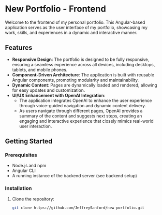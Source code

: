 # New Portfolio - Frontend

Welcome to the frontend of my personal portfolio. This Angular-based application serves as the user interface of my portfolio, showcasing my work, skills, and experiences in a dynamic and interactive manner.

## Features

- **Responsive Design**: The portfolio is designed to be fully responsive, ensuring a seamless experience across all devices, including desktops, tablets, and mobile phones.
- **Component-Driven Architecture**: The application is built with reusable Angular components, promoting modularity and maintainability.
- **Dynamic Content**: Pages are dynamically loaded and rendered, allowing for easy updates and customization.
- **UI/UX Enhancement with OpenAI Integration**: 
  - The application integrates OpenAI to enhance the user experience through voice-guided navigation and dynamic content delivery. 
  - As users navigate through different pages, OpenAI provides a summary of the content and suggests next steps, creating an engaging and interactive experience that closely mimics real-world user interaction.

## Getting Started

### Prerequisites

- Node.js and npm
- Angular CLI
- A running instance of the backend server (see backend setup)

### Installation

1. Clone the repository:
   ```bash
   git clone https://github.com/JeffreySanford/new-portfolio.git
